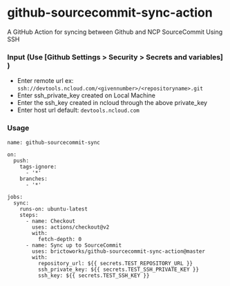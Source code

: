 # github-sourcecommit-sync-action

A GitHub Action for syncing between Github and NCP SourceCommit Using SSH 

### Input (Use [Github Settings > Security > Secrets and variables] )
- Enter remote url
ex: `ssh://devtools.ncloud.com/<givennumber>/<repositoryname>.git`
- Enter ssh_private_key created on Local Machine 
- Enter the ssh_key created in ncloud through the above private_key
- Enter host url
default: `devtools.ncloud.com`

### Usage
```
name: github-sourcecommit-sync

on:
  push:
    tags-ignore:
      - '*'
    branches:
      - '*'

jobs:
  sync:
    runs-on: ubuntu-latest
    steps:
      - name: Checkout
        uses: actions/checkout@v2
        with:
          fetch-depth: 0
      - name: Sync up to SourceCommit
        uses: brictoworks/github-sourcecommit-sync-action@master
        with:
          repository_url: ${{ secrets.TEST_REPOSITORY_URL }}
          ssh_private_key: ${{ secrets.TEST_SSH_PRIVATE_KEY }}
          ssh_key: ${{ secrets.TEST_SSH_KEY }}
```